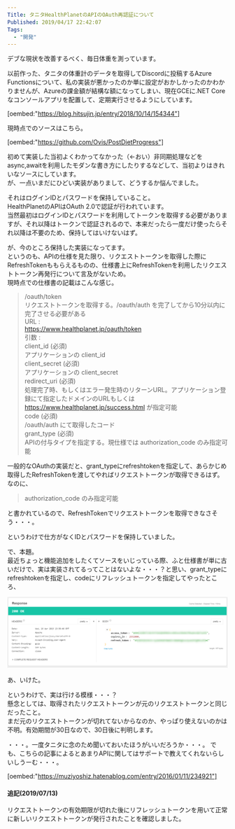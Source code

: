 ```yaml
---
Title: タニタHealthPlanetのAPIのOAuth再認証について
Published: 2019/04/17 22:42:07
Tags:
  - "開発"
---
```

デブな現状を改善するべく、毎日体重を測っています。  

以前作った、タニタの体重計のデータを取得してDiscordに投稿するAzure Functionsについて、私の実装が悪かったのか単に設定がおかしかったのかわかりませんが、Azureの課金額が結構な額になってしまい、現在GCEに.NET Coreなコンソールアプリを配置して、定期実行させるようにしています。  

[oembed:"https://blog.hitsujin.jp/entry/2018/10/14/154344"]

現時点でのソースはこちら。  

[oembed:"https://github.com/Ovis/PostDietProgress"]

<!-- more -->

初めて実装した当初よくわかってなかった（←おい）非同期処理などをasync,awaitを利用したモダンな書き方にしたりするなどして、当初よりはきれいなソースにしています。  
が、一点いまだにひどい実装がありまして、どうするか悩んでました。  

それはログインIDとパスワードを保持していること。  
HealthPlanetのAPIはOAuth 2.0で認証が行われています。  
当然最初はログインIDとパスワードを利用してトークンを取得する必要がありますが、それ以降はトークンで認証されるので、本来だったら一度だけ使ったらそれ以降は不要のため、保持してはいけないはず。  

が、今のところ保持した実装になってます。  
というのも、APIの仕様を見た限り、リクエストトークンを取得した際にRefreshTokenももらえるものの、仕様書上にRefreshTokenを利用したリクエストトークン再発行について言及がないため。  
現時点での仕様書の記載はこんな感じ。  

> /oauth/token  
> リクエストトークンを取得する。/oauth/auth を完了してから10分以内に完了させる必要がある  
> URL :  
>   https://www.healthplanet.jp/oauth/token  
> 引数 :  
> client_id (必須)  
> アプリケーションの client_id  
> client_secret (必須)  
> アプリケーションの client_secret  
> redirect_uri (必須)  
> 処理完了時、もしくはエラー発生時のリターンURL。アプリケーション登録にて指定したドメインのURLもしくは  
> https://www.healthplanet.jp/success.html が指定可能  
> code (必須)  
> /oauth/auth にて取得したコード  
> grant_type (必須)  
> APIの付与タイプを指定する。現仕様では authorization_code のみ指定可能  

一般的なOAuthの実装だと、grant_typeにrefreshtokenを指定して、あらかじめ取得したRefreshTokenを渡してやればリクエストトークンが取得できるはず。  
なのに、
> authorization_code のみ指定可能  

と書かれているので、RefreshTokenでリクエストトークンを取得できなさそう・・・。  

というわけで仕方がなくIDとパスワードを保持していました。  

で、本題。  
最近ちょっと機能追加をしたくてソースをいじっている際、ふと仕様書が単に古いだけで、実は実装されてるってことはないよな・・・？と思い、grant_typeにrefreshtokenを指定し、codeにリフレッシュトークンを指定してやったところ、  

![](20190417145718.png) 

あ、いけた。  

というわけで、実は行ける模様・・・？  
懸念としては、取得されたリクエストトークンが元のリクエストトークンと同じだったこと。  
まだ元のリクエストトークンが切れてないからなのか、やっぱり使えないのかは不明。有効期間が30日なので、30日後に判明します。  

・・・。一度タニタに念のため聞いておいたほうがいいだろうか・・・。
でも、こちらの記事によるとあまりAPIに関してはサポートで教えてくれないらしいしうーむ・・・。  

[oembed:"https://muziyoshiz.hatenablog.com/entry/2016/01/11/234921"]


#### 追記(2019/07/13)  
リクエストトークンの有効期限が切れた後にリフレッシュトークンを用いて正常に新しいリクエストトークンが発行されたことを確認しました。